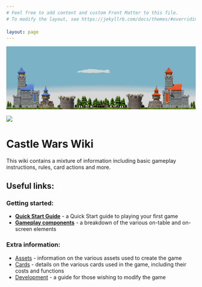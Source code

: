 ```yaml
---
# Feel free to add content and custom Front Matter to this file.
# To modify the layout, see https://jekyllrb.com/docs/themes/#overriding-theme-defaults

layout: page
---
```


![Banner Image](assets/img/banner.png)


<img src="{{ '/assets/img/banner.png' | relative_url }}" />

# Castle Wars Wiki

This wiki contains a mixture of information including basic gameplay instructions, rules, card actions and more.

## Useful links:

### Getting started:
* **[Quick Start Guide](quickstart)** - a Quick Start guide to playing your first game
* **[Gameplay components](components)** - a breakdown of the various on-table and on-screen elements

### Extra information: 
* [Assets](assets) - information on the various assets used to create the game
* [Cards](cards) - details on the various cards used in the game, including their costs and functions
* [Development](development) - a guide for those wishing to modify the game
